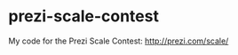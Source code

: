 prezi-scale-contest
===================

My code for the Prezi Scale Contest: http://prezi.com/scale/
